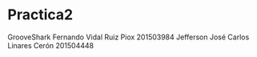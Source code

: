 # Practica2
GrooveShark
Fernando Vidal Ruiz Piox  201503984
Jefferson José Carlos Linares Cerón 201504448
